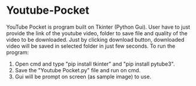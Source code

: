 # Youtube-Pocket
YouTube Pocket is program built on Tkinter (Python Gui). User have to just provide the link of the youtube video, folder to save file and quality of the video to be downloaded. Just by clicking download button, downloaded video will be saved in selected folder in just few seconds.
To run the program:
1. Open cmd and type "pip install tkinter" and "pip install pytube3".
2. Save the "Youtube Pocket.py" file and run on cmd.
3. Gui will be prompt on screen (as sample image) to use.
